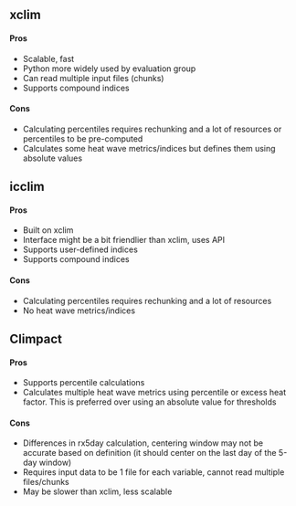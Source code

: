 ## xclim
#### Pros
- Scalable, fast
- Python more widely used by evaluation group
- Can read multiple input files (chunks)
- Supports compound indices

#### Cons
- Calculating percentiles requires rechunking and a lot of resources or percentiles to be pre-computed
- Calculates some heat wave metrics/indices but defines them using absolute values

## icclim
#### Pros
- Built on xclim
- Interface might be a bit friendlier than xclim, uses API
- Supports user-defined indices
- Supports compound indices

#### Cons
- Calculating percentiles requires rechunking and a lot of resources
- No heat wave metrics/indices

## Climpact
#### Pros
- Supports percentile calculations
- Calculates multiple heat wave metrics using percentile or excess heat factor. This is preferred over using an absolute value for thresholds

#### Cons
- Differences in rx5day calculation, centering window may not be accurate based on definition (it should center on the last day of the 5-day window)
- Requires input data to be 1 file for each variable, cannot read multiple files/chunks
- May be slower than xclim, less scalable
